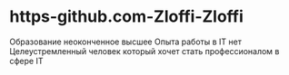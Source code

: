 # https-github.com-Zloffi-Zloffi
Образование неоконченное высшее
Опыта работы в IT нет
Целеустремленный человек который хочет стать профессионалом в сфере IT
